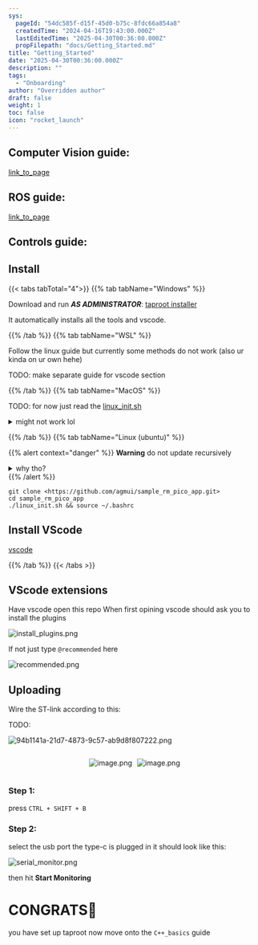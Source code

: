 ```yaml
---
sys:
  pageId: "54dc585f-d15f-45d0-b75c-8fdc66a854a8"
  createdTime: "2024-04-16T19:43:00.000Z"
  lastEditedTime: "2025-04-30T00:36:00.000Z"
  propFilepath: "docs/Getting_Started.md"
title: "Getting_Started"
date: "2025-04-30T00:36:00.000Z"
description: ""
tags:
  - "Onboarding"
author: "Overridden author"
draft: false
weight: 1
toc: false
icon: "rocket_launch"
---
```


## Computer Vision guide:

[link_to_page](86d45bc0-388b-4d26-8848-44f255f73d0e)

## ROS guide:

[link_to_page](3c76c1de-ec8f-46d6-8b0a-294005edc2d5)

## Controls guide:

## Install

{{< tabs tabTotal="4">}}
{{% tab tabName="Windows" %}}

Download and run _**AS ADMINISTRATOR**_: [taproot installer](https://github.com/Thornbots/TeachingFreshies/releases/tag/1.0)

It automatically installs all the tools and vscode.

{{% /tab %}}
{{% tab tabName="WSL" %}}

Follow the linux guide but currently some methods do not work (also ur kinda on ur own hehe)

TODO: make separate guide for vscode section

{{% /tab %}}
{{% tab tabName="MacOS" %}}

TODO: for now just read the [linux_init.sh](https://github.com/agmui/sample_rm_pico_app/blob/main/linux_init.sh)

<details>
<summary>might not work lol</summary>

`brew install libusb pkg-config`

Next install: [vscode](https://code.visualstudio.com/Download)

</details>

{{% /tab %}}
{{% tab tabName="Linux (ubuntu)" %}}

{{% alert context="danger" %}}
**Warning** do not update recursively
<details>
<summary>why tho?</summary>
There are some submodules that may go on for a while (like tinyusb) and I highly
recommend you don't need to get them.
If you want to see what submodules I update just look in `linux_init.sh`
</details>
{{% /alert %}}

```shell
git clone <https://github.com/agmui/sample_rm_pico_app.git>
cd sample_rm_pico_app
./linux_init.sh && source ~/.bashrc
```

## Install VScode

[vscode](https://code.visualstudio.com/Download)

{{% /tab %}}
{{< /tabs >}}

## VScode extensions

Have vscode open this repo
When first opining vscode should ask you to install the plugins

![install_plugins.png](https://prod-files-secure.s3.us-west-2.amazonaws.com/d518164a-d88e-44d1-a4ee-3adb3bd8bce0/89bd30f0-1825-4e77-867b-0a41ce370880/install_plugins.png?X-Amz-Algorithm=AWS4-HMAC-SHA256&X-Amz-Content-Sha256=UNSIGNED-PAYLOAD&X-Amz-Credential=ASIAZI2LB466V6QDCEY5%2F20250516%2Fus-west-2%2Fs3%2Faws4_request&X-Amz-Date=20250516T041256Z&X-Amz-Expires=3600&X-Amz-Security-Token=IQoJb3JpZ2luX2VjEIT%2F%2F%2F%2F%2F%2F%2F%2F%2F%2FwEaCXVzLXdlc3QtMiJHMEUCIQCqgRpUK2ws1cIuc%2BbUgmQijTAJUhD64lexh%2F5LGcUEbQIgUa%2F80HXQLKHpiawf7ahpXi2RmGo4QuymOfNLaAu%2FvVoq%2FwMIPRAAGgw2Mzc0MjMxODM4MDUiDLg2Vt8JgxTGVb0%2BGCrcAz8n0H38wzPAP2GI3VIpOKdrnirSE2JNzDHMUQpvXK1ZQiLhslNySisOQcm%2F9hDpA4qBFA3Iz%2FgJN%2BxXh1dKZaJQPS3OaerSJyq0ltvMSDGVfE74xBYVS0xulLfkwVlY5psSR3hFPrSH0UJ9VQ5MZz1WKfWe%2FIfMzQRMi93orPxYQaZftgYXahgUMe3cvdmzXPnflPNuyyhBIxUYHNs7jYiFchj162SWtAfIVqoUGydA6UfMIrfnLabcy6opg3rlmmEJx6mHCXMCg%2BI7MBm7HZ%2BgM4Iiy6mKr34rj0uEBtuFG146oHcBYQcQ5Fgsod1QiD5945X6ZFkCdRvQBtKhKBzNobTwe87hBpBdM0oQXfxMOhP0LZcupdtyghngOjoxcz6sCka2iG1GhoyRR%2BnNyDTgp4U88Hgi%2BHkv%2Fia2tBY%2FIZD6Q2ZCKKb9qS%2BgqogHLTXZWagfPNbBSxKpJ8YOpi0cnPmazgEn2QXLR93Z%2FdSrH8muRzXdduPPznnaA0b%2BiMaytL58HzYt4V2WJSanlH6UoixS4ExjohvMNMOe5Nbhu%2Ftvp6ZN%2B%2Be7p3P5Hp0gKb5SUq8YXXBzxvaeBU1BYPCDiHe2XoIEz8V0btmI6uLKPtoJ1mSOFRLD2UgpMNHvmsEGOqUBKrbjptt9W%2BlO%2BEzKojayBHfCYhnhDd58132KZltehnkq6iEc09ArUKhMTDbkchaqzgJO270BLTvTOF8LE%2Bo1BfIMH5yMa8tBWmJWGevYGdqqQkPRC2Qq572lju8EfOQd0KE%2BVHsm0UXgUINwfH2xfabM70ZII%2BtjfHl2f8ZT%2FagcVdH0IuqNuc5bQUHzfLG5ilREC8TYKAjHwX5ka1aULtZ9e2YN&X-Amz-Signature=49b49736c925ccc3b88b2d9f5c988fbd6c6497c18d4b9a647da218e6e8c543db&X-Amz-SignedHeaders=host&x-id=GetObject)

If not just type `@recommended` here  

![recommended.png](https://prod-files-secure.s3.us-west-2.amazonaws.com/d518164a-d88e-44d1-a4ee-3adb3bd8bce0/61e661e9-5d85-4dfc-be0d-8d2097a5e793/recommended.png?X-Amz-Algorithm=AWS4-HMAC-SHA256&X-Amz-Content-Sha256=UNSIGNED-PAYLOAD&X-Amz-Credential=ASIAZI2LB466V6QDCEY5%2F20250516%2Fus-west-2%2Fs3%2Faws4_request&X-Amz-Date=20250516T041256Z&X-Amz-Expires=3600&X-Amz-Security-Token=IQoJb3JpZ2luX2VjEIT%2F%2F%2F%2F%2F%2F%2F%2F%2F%2FwEaCXVzLXdlc3QtMiJHMEUCIQCqgRpUK2ws1cIuc%2BbUgmQijTAJUhD64lexh%2F5LGcUEbQIgUa%2F80HXQLKHpiawf7ahpXi2RmGo4QuymOfNLaAu%2FvVoq%2FwMIPRAAGgw2Mzc0MjMxODM4MDUiDLg2Vt8JgxTGVb0%2BGCrcAz8n0H38wzPAP2GI3VIpOKdrnirSE2JNzDHMUQpvXK1ZQiLhslNySisOQcm%2F9hDpA4qBFA3Iz%2FgJN%2BxXh1dKZaJQPS3OaerSJyq0ltvMSDGVfE74xBYVS0xulLfkwVlY5psSR3hFPrSH0UJ9VQ5MZz1WKfWe%2FIfMzQRMi93orPxYQaZftgYXahgUMe3cvdmzXPnflPNuyyhBIxUYHNs7jYiFchj162SWtAfIVqoUGydA6UfMIrfnLabcy6opg3rlmmEJx6mHCXMCg%2BI7MBm7HZ%2BgM4Iiy6mKr34rj0uEBtuFG146oHcBYQcQ5Fgsod1QiD5945X6ZFkCdRvQBtKhKBzNobTwe87hBpBdM0oQXfxMOhP0LZcupdtyghngOjoxcz6sCka2iG1GhoyRR%2BnNyDTgp4U88Hgi%2BHkv%2Fia2tBY%2FIZD6Q2ZCKKb9qS%2BgqogHLTXZWagfPNbBSxKpJ8YOpi0cnPmazgEn2QXLR93Z%2FdSrH8muRzXdduPPznnaA0b%2BiMaytL58HzYt4V2WJSanlH6UoixS4ExjohvMNMOe5Nbhu%2Ftvp6ZN%2B%2Be7p3P5Hp0gKb5SUq8YXXBzxvaeBU1BYPCDiHe2XoIEz8V0btmI6uLKPtoJ1mSOFRLD2UgpMNHvmsEGOqUBKrbjptt9W%2BlO%2BEzKojayBHfCYhnhDd58132KZltehnkq6iEc09ArUKhMTDbkchaqzgJO270BLTvTOF8LE%2Bo1BfIMH5yMa8tBWmJWGevYGdqqQkPRC2Qq572lju8EfOQd0KE%2BVHsm0UXgUINwfH2xfabM70ZII%2BtjfHl2f8ZT%2FagcVdH0IuqNuc5bQUHzfLG5ilREC8TYKAjHwX5ka1aULtZ9e2YN&X-Amz-Signature=33027c5fca692ce828a86502d2b974ed0ccddae3d33aaccf5e296db692545fff&X-Amz-SignedHeaders=host&x-id=GetObject)

## Uploading

Wire the ST-link according to this:

TODO:

![94b1141a-21d7-4873-9c57-ab9d8f807222.png](https://prod-files-secure.s3.us-west-2.amazonaws.com/d518164a-d88e-44d1-a4ee-3adb3bd8bce0/e5fad17d-ab82-4300-9f4c-505ab4b1202c/94b1141a-21d7-4873-9c57-ab9d8f807222.png?X-Amz-Algorithm=AWS4-HMAC-SHA256&X-Amz-Content-Sha256=UNSIGNED-PAYLOAD&X-Amz-Credential=ASIAZI2LB466V6QDCEY5%2F20250516%2Fus-west-2%2Fs3%2Faws4_request&X-Amz-Date=20250516T041256Z&X-Amz-Expires=3600&X-Amz-Security-Token=IQoJb3JpZ2luX2VjEIT%2F%2F%2F%2F%2F%2F%2F%2F%2F%2FwEaCXVzLXdlc3QtMiJHMEUCIQCqgRpUK2ws1cIuc%2BbUgmQijTAJUhD64lexh%2F5LGcUEbQIgUa%2F80HXQLKHpiawf7ahpXi2RmGo4QuymOfNLaAu%2FvVoq%2FwMIPRAAGgw2Mzc0MjMxODM4MDUiDLg2Vt8JgxTGVb0%2BGCrcAz8n0H38wzPAP2GI3VIpOKdrnirSE2JNzDHMUQpvXK1ZQiLhslNySisOQcm%2F9hDpA4qBFA3Iz%2FgJN%2BxXh1dKZaJQPS3OaerSJyq0ltvMSDGVfE74xBYVS0xulLfkwVlY5psSR3hFPrSH0UJ9VQ5MZz1WKfWe%2FIfMzQRMi93orPxYQaZftgYXahgUMe3cvdmzXPnflPNuyyhBIxUYHNs7jYiFchj162SWtAfIVqoUGydA6UfMIrfnLabcy6opg3rlmmEJx6mHCXMCg%2BI7MBm7HZ%2BgM4Iiy6mKr34rj0uEBtuFG146oHcBYQcQ5Fgsod1QiD5945X6ZFkCdRvQBtKhKBzNobTwe87hBpBdM0oQXfxMOhP0LZcupdtyghngOjoxcz6sCka2iG1GhoyRR%2BnNyDTgp4U88Hgi%2BHkv%2Fia2tBY%2FIZD6Q2ZCKKb9qS%2BgqogHLTXZWagfPNbBSxKpJ8YOpi0cnPmazgEn2QXLR93Z%2FdSrH8muRzXdduPPznnaA0b%2BiMaytL58HzYt4V2WJSanlH6UoixS4ExjohvMNMOe5Nbhu%2Ftvp6ZN%2B%2Be7p3P5Hp0gKb5SUq8YXXBzxvaeBU1BYPCDiHe2XoIEz8V0btmI6uLKPtoJ1mSOFRLD2UgpMNHvmsEGOqUBKrbjptt9W%2BlO%2BEzKojayBHfCYhnhDd58132KZltehnkq6iEc09ArUKhMTDbkchaqzgJO270BLTvTOF8LE%2Bo1BfIMH5yMa8tBWmJWGevYGdqqQkPRC2Qq572lju8EfOQd0KE%2BVHsm0UXgUINwfH2xfabM70ZII%2BtjfHl2f8ZT%2FagcVdH0IuqNuc5bQUHzfLG5ilREC8TYKAjHwX5ka1aULtZ9e2YN&X-Amz-Signature=c1f2986a2e49801d35e54311d507365bedd77956e75041d67c2ce8e6e50ae89e&X-Amz-SignedHeaders=host&x-id=GetObject)

<div style="display: flex;flex-direction: row; column-gap:10px; max-width: 630px;justify-content: center;">
<div>

![image.png](https://prod-files-secure.s3.us-west-2.amazonaws.com/d518164a-d88e-44d1-a4ee-3adb3bd8bce0/210ecb78-1116-4d7b-b9b7-2292f66fa2c2/image.png?X-Amz-Algorithm=AWS4-HMAC-SHA256&X-Amz-Content-Sha256=UNSIGNED-PAYLOAD&X-Amz-Credential=ASIAZI2LB4667AJB3ZDW%2F20250516%2Fus-west-2%2Fs3%2Faws4_request&X-Amz-Date=20250516T041258Z&X-Amz-Expires=3600&X-Amz-Security-Token=IQoJb3JpZ2luX2VjEIT%2F%2F%2F%2F%2F%2F%2F%2F%2F%2FwEaCXVzLXdlc3QtMiJIMEYCIQDU2%2FOTV%2BPhSQnVsxZlMvKvhqbb1RxDoDnEoftw9%2BVrzQIhALLpndUXPEvM9D6aGZIyc5CFa0GNBF9I8dD5nmfUDUjfKv8DCD0QABoMNjM3NDIzMTgzODA1IgzEGE4wgKEg0CGgx6sq3AP0ksButeeb9BLn86zDlCc0wYvCQ313bMnwAIMfIZDPGVXJnyWF5lNS8AB0pTF6cg%2FFE3fgOchPkKIy2JdoFolxu44JAvVbFcjYvsP9yHP3FdkW99IkNPVPj0YBAEsTFTtHwDb7uxcAsDve14svw6X2P8zjubbRBnuH6hekXmrKaOKZpbnBOBA%2Fi1iutDTqYCwq1RbnuuUHg6KiK6PoFB%2FN8od77naWAW%2BBJH9zEhFvvffe4fjhwzf72OWBZ%2B%2B8rckMwEC6BnYxnYU6G43WnCqH4LwkWOj2X8qIs1jc%2BVKcayPyvB5l%2Bl5uyUSfX0hKhOY4epvDzZfn6loY820967iMAwKCqpXAw5ACF%2BeLwaqs0P4T7C0NgfM8Lkzp7YiGIE22rHGBLyOIhE5NdLb0ihvLs2P3ihVdkmFVlL6jlBDcj41Gld7H4Hk48pukuerlN2SnDwuWc%2FZ%2FqYLMy%2Fx0GnNH4KATUOfcXRgJ0qS0cyV5UdZe5OyYk2AjMS6NxWHG6l6%2BFbfgjQOQHlLPPHthnDSFom2XS%2FWumGPpI02u0bjBXXsA5mhkx5pVKCR1sttRMT72izQOHFIEwk2l3gKcZMEJL%2B5NBH0yeNSnTQWeMhX4oH0iMJkFlv7uSUejtjDG75rBBjqkAXBZx%2BP5vy0GaGwQPJ%2FWNhDkqNegn%2FUXiqp5uzVDU0wk8NEkAThc9H0hUC%2FgPSBy4MH%2FgK1EKrfZuU6SPiLxWYLKYis1TlZbAbywhBwP98%2FTUgiYITSHInKDalv%2By34nPonOFC46gr3xAzHN9v9Kq80jyTcfPCQvqJONY0gHmLzkiizu1VqaqiPpnMZTdMiurI%2Fob0ZYOImnPWkejlXFqY7GVv88&X-Amz-Signature=3e523a7c17953f47d21a87273deb084dab1ab6efe1076f2b5c55aed7a9797e6d&X-Amz-SignedHeaders=host&x-id=GetObject)

</div>
<div>

![image.png](https://prod-files-secure.s3.us-west-2.amazonaws.com/d518164a-d88e-44d1-a4ee-3adb3bd8bce0/33a0fd0f-8ca6-4a86-8e09-26e95ded1fff/image.png?X-Amz-Algorithm=AWS4-HMAC-SHA256&X-Amz-Content-Sha256=UNSIGNED-PAYLOAD&X-Amz-Credential=ASIAZI2LB466TYAV73WE%2F20250516%2Fus-west-2%2Fs3%2Faws4_request&X-Amz-Date=20250516T041258Z&X-Amz-Expires=3600&X-Amz-Security-Token=IQoJb3JpZ2luX2VjEIT%2F%2F%2F%2F%2F%2F%2F%2F%2F%2FwEaCXVzLXdlc3QtMiJHMEUCIQCla74NXBNHTMDhImxBZqN9noGok3LzJIDY0fElU7ik4QIgQwYMvopGdp1w8Q3RTRZv4gTCp9tzCCuAD6dJ1SJ3EBUq%2FwMIPRAAGgw2Mzc0MjMxODM4MDUiDAQ6ZjR%2Ftsk%2B221P4yrcA2FUkvZy9sG8mSWxB%2BPKYU56PfZf9%2F8T63b6wu2SDrUR%2FJmyozpbKTMZ8xKW7SS%2Be8aDQmtvT3%2Fg0nZA3oTztC%2B6KulQ%2BBkafjP7MHiPHYfSYF2w1f3nUg1MbIA5IJ6O5AYocrvTXgfr0JrzIyOdXi%2FK21VpilDAZe%2FNNfNkFiyOLxzyHpcBxbBKEd6v8jtWoL4dfvqaEYFUnhwMfUKR%2Fv5KFAHIlU9CjAVgDKFRKhG2YSx%2BGcMUjJIWpA8ALO%2F5uHCB2lPiqw%2FKcZIvSQ4fvHk7OjWT291hKM1b6am%2BaBT4X855Mibt7qLoQiGesMG9DD3zD%2BOzKcOwZOdzJ25hPAiz2cq%2FkraWsKYFEOUXSLmBVqTjtKjCT448nGyvhYqp5WmWecCrHooQ2GMkQNjyAgNgnY%2FigecxvX1SdiO6HcyD75Kb6NfIh5eSh%2BMU3RhoQRKN%2BoleblFYG05vIkTt2RIe05%2BuCDF592nYgnxI148GFBjk0EjhUCSZ4UyB33EcMsVpE2mHAqPIFJ377V8iEBdgMKIq4390t1b%2FbWQgDchnNlvFnYYHzclTWCNlQSSLa8j2iVpezu%2F9U2ABzrFeW7IwWDSEJaDhqyqN%2FLrbFkKCFHhgCV2BksKnVqL1MPrvmsEGOqUBCHL%2F4NmXYH%2FaJ5OV4gax8EuFKdibHF0HXhlFucLsOqbKLdAq203bBXi%2BSh5c4fkgu84hffuEq%2BoqD5pfiKeMVW6oyuUOCxjOVJESIpYCgjmeDMJjK1txLogJn8M%2FLXqMfNfrJm989KOGMrZcSHG7DkFG8FI1HqD86AtgpP%2BoQoOoK2f2ss%2BuwjCbkIKBw9gFYffzmCdHapnw%2FtsXmf32hbNk7aZo&X-Amz-Signature=6aa71d207f19b98b4768851bbd026d0f76a392d79185d4c109964b453fd9eb41&X-Amz-SignedHeaders=host&x-id=GetObject)

</div>
</div>

### Step 1:

press `CTRL + SHIFT + B`

### Step 2:

select the usb port the type-c is plugged in it should look like this:

![serial_monitor.png](https://prod-files-secure.s3.us-west-2.amazonaws.com/d518164a-d88e-44d1-a4ee-3adb3bd8bce0/f03f4774-05d4-4393-b6a0-d5efb6d315ab/serial_monitor.png?X-Amz-Algorithm=AWS4-HMAC-SHA256&X-Amz-Content-Sha256=UNSIGNED-PAYLOAD&X-Amz-Credential=ASIAZI2LB466V6QDCEY5%2F20250516%2Fus-west-2%2Fs3%2Faws4_request&X-Amz-Date=20250516T041256Z&X-Amz-Expires=3600&X-Amz-Security-Token=IQoJb3JpZ2luX2VjEIT%2F%2F%2F%2F%2F%2F%2F%2F%2F%2FwEaCXVzLXdlc3QtMiJHMEUCIQCqgRpUK2ws1cIuc%2BbUgmQijTAJUhD64lexh%2F5LGcUEbQIgUa%2F80HXQLKHpiawf7ahpXi2RmGo4QuymOfNLaAu%2FvVoq%2FwMIPRAAGgw2Mzc0MjMxODM4MDUiDLg2Vt8JgxTGVb0%2BGCrcAz8n0H38wzPAP2GI3VIpOKdrnirSE2JNzDHMUQpvXK1ZQiLhslNySisOQcm%2F9hDpA4qBFA3Iz%2FgJN%2BxXh1dKZaJQPS3OaerSJyq0ltvMSDGVfE74xBYVS0xulLfkwVlY5psSR3hFPrSH0UJ9VQ5MZz1WKfWe%2FIfMzQRMi93orPxYQaZftgYXahgUMe3cvdmzXPnflPNuyyhBIxUYHNs7jYiFchj162SWtAfIVqoUGydA6UfMIrfnLabcy6opg3rlmmEJx6mHCXMCg%2BI7MBm7HZ%2BgM4Iiy6mKr34rj0uEBtuFG146oHcBYQcQ5Fgsod1QiD5945X6ZFkCdRvQBtKhKBzNobTwe87hBpBdM0oQXfxMOhP0LZcupdtyghngOjoxcz6sCka2iG1GhoyRR%2BnNyDTgp4U88Hgi%2BHkv%2Fia2tBY%2FIZD6Q2ZCKKb9qS%2BgqogHLTXZWagfPNbBSxKpJ8YOpi0cnPmazgEn2QXLR93Z%2FdSrH8muRzXdduPPznnaA0b%2BiMaytL58HzYt4V2WJSanlH6UoixS4ExjohvMNMOe5Nbhu%2Ftvp6ZN%2B%2Be7p3P5Hp0gKb5SUq8YXXBzxvaeBU1BYPCDiHe2XoIEz8V0btmI6uLKPtoJ1mSOFRLD2UgpMNHvmsEGOqUBKrbjptt9W%2BlO%2BEzKojayBHfCYhnhDd58132KZltehnkq6iEc09ArUKhMTDbkchaqzgJO270BLTvTOF8LE%2Bo1BfIMH5yMa8tBWmJWGevYGdqqQkPRC2Qq572lju8EfOQd0KE%2BVHsm0UXgUINwfH2xfabM70ZII%2BtjfHl2f8ZT%2FagcVdH0IuqNuc5bQUHzfLG5ilREC8TYKAjHwX5ka1aULtZ9e2YN&X-Amz-Signature=0292703f4ad39bd733409b86bc4c3cc923a8fb7ca3107ec4512a02e253288aa2&X-Amz-SignedHeaders=host&x-id=GetObject)

then hit **Start Monitoring**

# CONGRATS🎉

you have set up taproot now move onto the `C++_basics` guide
